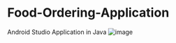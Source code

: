 # Food-Ordering-Application
Android Studio Application in Java
![image](https://github.com/ZeroOne17-hub/Food-Ordering-Application/assets/151463370/59eb49ea-7bb9-410d-aa63-8a9b70d873c4)
